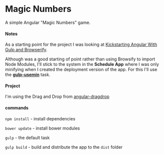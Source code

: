Magic Numbers
=====

A simple Angular "Magic Numbers" game.

#### Notes

As a starting point for the project I was looking at [Kickstarting Angular With Gulp and Browserify](http://mherman.org/blog/2014/08/14/kickstarting-angular-with-gulp/#.VL5mJL4kK5Y).

Although was a good starting of point rather than using Browsify to import Node Modules, I'll stick to the system in the **Schedule App** where I was only minifying when I created the deployment version of the app. For this I'll use the **[gulp-usemin](https://www.npmjs.com/package/gulp-usemin)** task.

#### Project

I'm using the Drag and Drop from [angular-dragdrop](https://github.com/codef0rmer/angular-dragdrop)

#### commands

`npm install` - install dependencies

`bower update` - install bower modules

`gulp` - the default task

`gulp build` - build and distribute the app to the `dist` folder
